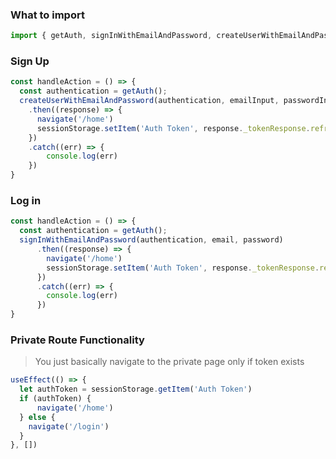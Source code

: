 ### What to import
```javascript
import { getAuth, signInWithEmailAndPassword, createUserWithEmailAndPassword } 
```

### Sign Up
```javascript
const handleAction = () => {
  const authentication = getAuth();  
  createUserWithEmailAndPassword(authentication, emailInput, passwordInput)
    .then((response) => {
      navigate('/home')
      sessionStorage.setItem('Auth Token', response._tokenResponse.refreshToken)
    })  
    .catch((err) => {
        console.log(err)
    })
}
```

### Log in
```javascript
const handleAction = () => {
  const authentication = getAuth();  
  signInWithEmailAndPassword(authentication, email, password)
      .then((response) => {
        navigate('/home')
        sessionStorage.setItem('Auth Token', response._tokenResponse.refreshToken)
      })
      .catch((err) => {
        console.log(err)
      })
}
```

### Private Route Functionality
> You just basically navigate to the private page only if token exists
```javascript
useEffect(() => {
  let authToken = sessionStorage.getItem('Auth Token')
  if (authToken) {
      navigate('/home')
  } else {
    navigate('/login')
  }
}, [])
```
